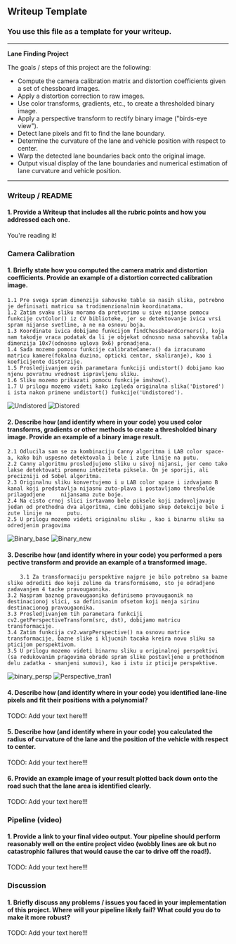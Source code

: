 ## Writeup Template

### You use this file as a template for your writeup.

---

**Lane Finding Project**

The goals / steps of this project are the following:

* Compute the camera calibration matrix and distortion coefficients given a set of chessboard images.
* Apply a distortion correction to raw images.
* Use color transforms, gradients, etc., to create a thresholded binary image.
* Apply a perspective transform to rectify binary image ("birds-eye view").
* Detect lane pixels and fit to find the lane boundary.
* Determine the curvature of the lane and vehicle position with respect to center.
* Warp the detected lane boundaries back onto the original image.
* Output visual display of the lane boundaries and numerical estimation of lane curvature and vehicle position.

[//]: # (Image References)

[image1]: ./examples/undistort_output.png "Undistorted"
[image2]: ./test_images/test1.jpg "Road Transformed"
[image3]: ./examples/binary_combo_example.jpg "Binary Example"
[image4]: ./examples/warped_straight_lines.jpg "Warp Example"
[image5]: ./examples/color_fit_lines.jpg "Fit Visual"
[image6]: ./examples/example_output.jpg "Output"
[video1]: ./project_video.mp4 "Video"

---

### Writeup / README

#### 1. Provide a Writeup that includes all the rubric points and how you addressed each one.

You're reading it!

### Camera Calibration
#### 1. Briefly state how you computed the camera matrix and distortion coefficients. Provide an example of a distortion corrected calibration image.

	1.1 Pre svega spram dimenzija sahovske table sa nasih slika, potrebno je definisati matricu sa trodimenzionalnim koordinatama.
	1.2 Zatim svaku sliku moramo da pretvorimo u sive nijanse pomocu funkcije cvtColor() iz CV biblioteke, jer se detektovanje ivica vrsi spram nijanse svetline, a ne na osnovu boja.
	1.3 Koordinate ivica dobijamo funkcijom findChessboardCorners(), koja nam takodje vraca podatak da li je objekat odnosno nasa sahovska tabla dimenzija 10x7(odnosno uglova 9x6) pronadjena.
	1.4 Sada mozemo pomocu funkcije calibrateCamera() da izracunamo matricu kamere(fokalna duzina, opticki centar, skaliranje), kao i koeficijente distorzije.
	1.5 Prosledjivanjem ovih parametara funkciji undistort() dobijamo kao njenu povratnu vrednost ispravljenu sliku.
	1.6 Sliku mozemo prikazati pomocu funkcije imshow().
 	1.7 U prilogu mozemo videti kako izgleda originalna slika('Distored') i ista nakon primene undistort() funkcije('Undistored').
	
![Undistored](https://github.com/user-attachments/assets/e4a825fe-65e7-4380-894d-1a650d398e28) 
![Distored](https://github.com/user-attachments/assets/509db27e-00d7-46c4-ad75-122ad0102c36)






#### 2. Describe how (and identify where in your code) you used color transforms, gradients or other methods to create a thresholded binary image.  Provide an example of a binary image result.

	2.1 Odlucila sam se za kombinaciju Canny algoritma i LAB color space-a, kako bih uspesno detektovala i bele i zute linije na putu.
	2.2 Canny algoritmu prosledjujemo sliku u sivoj nijansi, jer cemo tako lakse detektovati promenu inteziteta piksela. On je sporiji, ali precizniji od Sobel algoritma. 
	2.3 Originalnu sliku konvertujemo i u LAB color space i izdvajamo B kanal koji predstavlja nijasnu zuto-plava i postavljamo thresholde prilagodjene 	nijansama zute boje.
	2.4 Na cisto crnoj slici isrtavamo bele piksele koji zadovoljavaju jedan od prethodna dva algoritma, cime dobijamo skup detekcije bele i zute linije na 	putu.
 	2.5 U prilogu mozemo videti originalnu sliku , kao i binarnu sliku sa odredjenim pragovima


![Binary_base](https://github.com/user-attachments/assets/e073391d-daf3-433b-bd48-b3b36e49732f)
![Binary_new](https://github.com/user-attachments/assets/a5d59173-1061-417d-9c3a-282edddd6097)

#### 3. Describe how (and identify where in your code) you performed a pers pective transform and provide an example of a transformed image.

        3.1 Za transformaciju perspektive najpre je bilo potrebno sa bazne slike odrediti deo koji zelimo da transformisemo, sto je odradjeno zadavanjem 4 tacke pravougaonika.
	3.2 Naspram baznog pravougaonika definisemo pravougaonik na destinacionoj slici, sa definisanim ofsetom koji menja sirinu destinacionog pravougaonika.
	3.3 Prosledjivanjem tih parametara funkciji cv2.getPerspectiveTransform(src, dst), dobijamo matricu transformacije.
	3.4 Zatim funkcija cv2.warpPerspective() na osnovu matrice transformacije, bazne slike i kljucnih tacaka kreira novu sliku sa pticijom perspektivom.
	3.5 U prilogu mozemo videti binarnu sliku u originalnoj perspektivi (sa redukovanim pragovima obrade spram slike postavljene u prethodnom delu zadatka - smanjeni sumovi), kao i istu iz pticije perspektive.
![binary_persp](https://github.com/user-attachments/assets/afe68e76-dab9-4a95-bb0e-0d7885c0d0da)
![Perspective_tran1](https://github.com/user-attachments/assets/06c4855d-360c-4785-9890-2133959f1140)




#### 4. Describe how (and identify where in your code) you identified lane-line pixels and fit their positions with a polynomial?

TODO: Add your text here!!!

#### 5. Describe how (and identify where in your code) you calculated the radius of curvature of the lane and the position of the vehicle with respect to center.

TODO: Add your text here!!!

#### 6. Provide an example image of your result plotted back down onto the road such that the lane area is identified clearly.

TODO: Add your text here!!!

### Pipeline (video)

#### 1. Provide a link to your final video output.  Your pipeline should perform reasonably well on the entire project video (wobbly lines are ok but no catastrophic failures that would cause the car to drive off the road!).

TODO: Add your text here!!!

### Discussion

#### 1. Briefly discuss any problems / issues you faced in your implementation of this project.  Where will your pipeline likely fail?  What could you do to make it more robust?

TODO: Add your text here!!!

